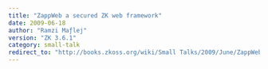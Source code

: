 ```yaml
---
title: "ZappWeb a secured ZK web framework"
date: 2009-06-18
author: "Ramzi Maƒlej"
version: "ZK 3.6.1"
category: small-talk
redirect_to: "http://books.zkoss.org/wiki/Small Talks/2009/June/ZappWeb a secured ZK web framework"
---
```

